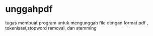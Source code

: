 # unggahpdf
tugas membuat program untuk mengunggah file dengan format pdf , tokenisasi,stopword removal, dan stemming
